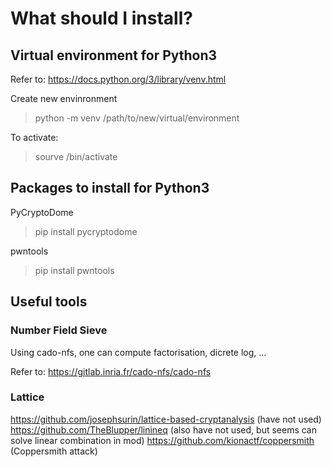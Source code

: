 # What should I install?

## Virtual environment for Python3
Refer to: https://docs.python.org/3/library/venv.html

Create new envinronment
> python -m venv /path/to/new/virtual/environment

To activate:
> sourve <venv>/bin/activate

## Packages to install for Python3

PyCryptoDome
> pip install pycryptodome

pwntools
> pip install pwntools

## Useful tools 

### Number Field Sieve
Using cado-nfs, one can compute factorisation, dicrete log, ...

Refer to: https://gitlab.inria.fr/cado-nfs/cado-nfs

### Lattice 
https://github.com/josephsurin/lattice-based-cryptanalysis (have not used)
https://github.com/TheBlupper/linineq  (also have not used, but seems can solve linear combination in mod)
https://github.com/kionactf/coppersmith (Coppersmith attack)

